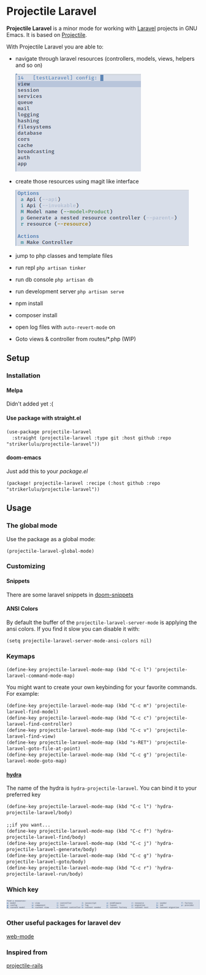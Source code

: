 # Projectile Laravel

**Projectile Laravel** is a minor mode for working with [Laravel](http://laravel.com/) projects in GNU Emacs.
It is based on [Projectile](https://github.com/bbatsov/projectile).

With Projectile Laravel you are able to:

- navigate through laravel resources (controllers, models, views, helpers and so on)

  ![Screenshot](./assets/find.png)

- create those resources using magit like interface

  ![Screenshot](./assets/make-controller.png)

- jump to php classes and template files
- run repl `php artisan tinker`
- run db console `php artisan db`
- run development server `php artisan serve`
- npm install
- composer install
- open log files with `auto-revert-mode` on
- Goto views & controller from routes/\*.php (WIP)

## Setup

### Installation

#### Melpa

Didn't added yet :(

#### Use package with straight.el

```emacs-lisp
(use-package projectile-laravel
  :straight (projectile-laravel :type git :host github :repo "strikerlulu/projectile-laravel"))
```

#### doom-emacs

Just add this to your _package.el_

```emacs-lisp
(package! projectile-laravel :recipe (:host github :repo "strikerlulu/projectile-laravel"))
```

## Usage

### The global mode

Use the package as a global mode:

```emacs-lisp
(projectile-laravel-global-mode)
```

### Customizing

#### Snippets

There are some laravel snippets in [doom-snippets](https://github.com/hlissner/doom-snippets/tree/master/%2Bphp-laravel-mode)

#### ANSI Colors

By default the buffer of the `projectile-laravel-server-mode` is applying the ansi colors. If you find it slow you can disable it with:

```emacs-lisp
(setq projectile-laravel-server-mode-ansi-colors nil)
```

### Keymaps

```emacs-lisp
(define-key projectile-laravel-mode-map (kbd "C-c l") 'projectile-laravel-command-mode-map)
```

You might want to create your own keybinding for your favorite commands. For example:

```emacs-lisp
(define-key projectile-laravel-mode-map (kbd "C-c m") 'projectile-laravel-find-model)
(define-key projectile-laravel-mode-map (kbd "C-c c") 'projectile-laravel-find-controller)
(define-key projectile-laravel-mode-map (kbd "C-c v") 'projectile-laravel-find-view)
(define-key projectile-laravel-mode-map (kbd "s-RET") 'projectile-laravel-goto-file-at-point)
(define-key projectile-laravel-mode-map (kbd "C-c g") 'projectile-laravel-mode-goto-map)
```

#### [hydra](https://github.com/abo-abo/hydra)

The name of the hydra is `hydra-projectile-laravel`. You can bind it to your preferred key

```emacs-lisp
(define-key projectile-laravel-mode-map (kbd "C-c l") 'hydra-projectile-laravel/body)

;;if you want...
(define-key projectile-laravel-mode-map (kbd "C-c f") 'hydra-projectile-laravel-find/body)
(define-key projectile-laravel-mode-map (kbd "C-c j") 'hydra-projectile-laravel-generate/body)
(define-key projectile-laravel-mode-map (kbd "C-c g") 'hydra-projectile-laravel-goto/body)
(define-key projectile-laravel-mode-map (kbd "C-c r") 'hydra-projectile-laravel-run/body)
```

### Which key

![Screenshot](./assets/whichkey.png)

### Other useful packages for laravel dev

[web-mode](https://github.com/fxbois/web-mode)

### Inspired from

[projectile-rails](https://github.com/asok/projectile-rails)
